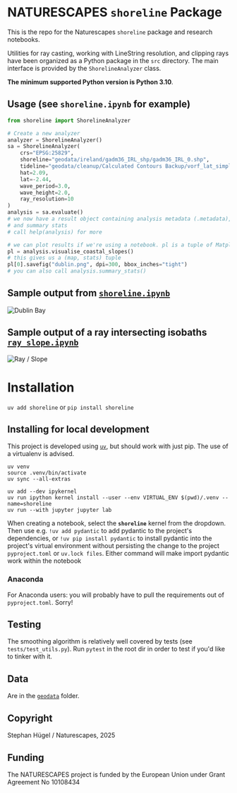 # NATURESCAPES `shoreline` Package

This is the repo for the Naturescapes `shoreline` package and research notebooks.

Utilities for ray casting, working with LineString resolution, and clipping rays have been organized as a Python package in the `src` directory. The main interface is provided by the `ShorelineAnalyzer` class.

**The minimum supported Python version is Python 3.10**.

## Usage (see `shoreline.ipynb` for example)
```python
from shoreline import ShorelineAnalyzer

# Create a new analyzer
analyzer = ShorelineAnalyzer()
sa = ShorelineAnalyzer(
    crs="EPSG:25829",
    shoreline="geodata/ireland/gadm36_IRL_shp/gadm36_IRL_0.shp",
    tideline="geodata/cleanup/Calculated Contours Backup/vorf_lat_simplified.gpkg",
    hat=2.09,
    lat=-2.44,
    wave_period=3.0,
    wave_height=2.0,
    ray_resolution=10
)
analysis = sa.evaluate()
# we now have a result object containing analysis metadata (.metadata), as well as geometries
# and summary stats
# call help(analysis) for more

# we can plot results if we're using a notebook. pl is a tuple of Matplotlib figures
pl = analysis.visualise_coastal_slopes()
# this gives us a (map, stats) tuple
pl[0].savefig("dublin.png", dpi=300, bbox_inches="tight")
# you can also call analysis.summary_stats()

```

## Sample output from [`shoreline.ipynb`](isobath_to_onshore.ipynb)
![Dublin Bay](test.png "Dublin Bay, with smoothed rays cast offshore to onshore")

## Sample output of a ray intersecting isobaths [`ray_slope.ipynb`](ray_slope.ipynb)
![Ray / Slope](ray_slope.png "Using a divergent colour scheme to visualise slope orientation")

# Installation
`uv add shoreline` or `pip install shoreline`

## Installing for local development
This project is developed using [`uv`](https://docs.astral.sh/uv/),  but should work with just pip. The use of a virtualenv is advised.

```shell
uv venv
source .venv/bin/activate
uv sync --all-extras

uv add --dev ipykernel
uv run ipython kernel install --user --env VIRTUAL_ENV $(pwd)/.venv --name=shoreline
uv run --with jupyter jupyter lab
```
When creating a notebook, select the **`shoreline`** kernel from the dropdown. Then use e.g. `!uv add pydantic` to add pydantic to the project's dependencies, or `!uv pip install pydantic` to install pydantic into the project's virtual environment without persisting the change to the project `pyproject.toml` or `uv.lock files`. Either command will make import pydantic work within the notebook

### Anaconda
For Anaconda users: you will probably have to pull the requirements out of `pyproject.toml`. Sorry!

## Testing
The smoothing algorithm is relatively well covered by tests (see `tests/test_utils.py`). Run `pytest` in the root dir in order to test if you'd like to tinker with it.

## Data
Are in the [`geodata`](geodata) folder.

## Copyright
Stephan Hügel / Naturescapes, 2025

## Funding
The NATURESCAPES project is funded by the European Union under Grant Agreement No 10108434
